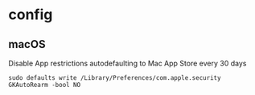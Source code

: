 # config

## macOS

Disable App restrictions autodefaulting to Mac App Store every 30 days

```sudo defaults write /Library/Preferences/com.apple.security GKAutoRearm -bool NO```
